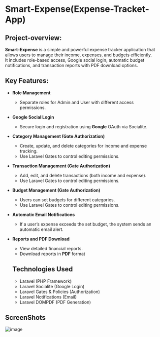 # Smart-Expense(Expense-Tracket-App)

## Project-overview:
**Smart-Expense** is a simple and powerful expense tracker application that allows users to manage their income, expenses, and budgets efficiently.  
It includes role-based access, Google social login, automatic budget notifications, and transaction reports with PDF download options.

## Key Features:

- **Role Management**
  - Separate roles for Admin and User with different access permissions.
  
- **Google Social Login**
  - Secure login and registration using **Google** OAuth via Socialite.

- **Category Management (Gate Authorization)**
  - Create, update, and delete categories for income and expense tracking.
  - Use Laravel Gates to control editing permissions.

- **Transaction Management (Gate Authorization)**
  - Add, edit, and delete transactions (both income and expense).
  - Use Laravel Gates to control editing permissions.

- **Budget Management (Gate Authorization)**
  - Users can set budgets for different categories.
  - Use Laravel Gates to control editing permissions.

- **Automatic Email Notifications**
  - If a user’s expense exceeds the set budget, the system sends an automatic email alert.

- **Reports and PDF Download**
  - View detailed financial reports.
  - Download reports in **PDF** format

  ## Technologies Used
  
  - Laravel (PHP Framework)
  - Laravel Socialite (Google Login)
  - Laravel Gates & Policies (Authorization)
  - Laravel Notifications (Email)
  - Laravel DOMPDF (PDF Generation)
 
## ScreenShots
![image](https://github.com/user-attachments/assets/77285c59-6fe5-499b-b33c-cf9b8ce94c46)

